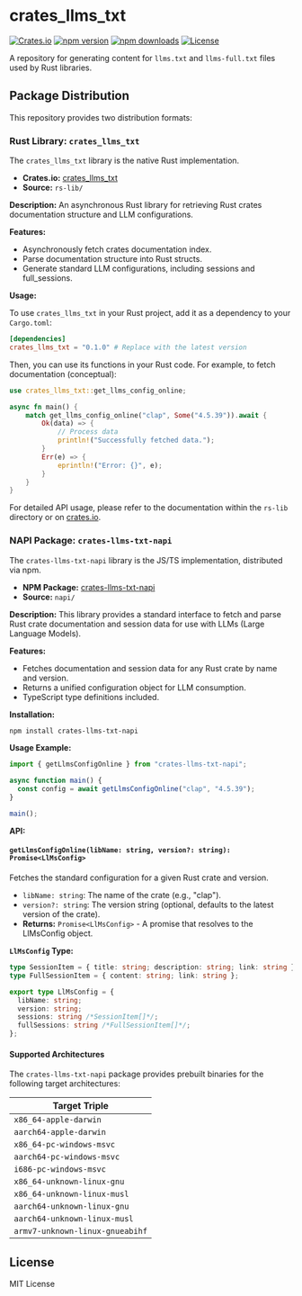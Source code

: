 # crates_llms_txt

[![Crates.io][crates-src]][crates-href]
[![npm version][npm-version-src]][npm-version-href]
[![npm downloads][npm-downloads-src]][npm-downloads-href]
[![License][license-src]][license-href]

A repository for generating content for `llms.txt` and `llms-full.txt` files used by Rust libraries.

## Package Distribution

This repository provides two distribution formats:

### Rust Library: `crates_llms_txt`

The `crates_llms_txt` library is the native Rust implementation.

- **Crates.io:** [crates_llms_txt](https://crates.io/crates/crates_llms_txt)
- **Source:** `rs-lib/`

**Description:** An asynchronous Rust library for retrieving Rust crates documentation structure and LLM configurations.

**Features:**

- Asynchronously fetch crates documentation index.
- Parse documentation structure into Rust structs.
- Generate standard LLM configurations, including sessions and full_sessions.

**Usage:**

To use `crates_llms_txt` in your Rust project, add it as a dependency to your `Cargo.toml`:

```toml
[dependencies]
crates_llms_txt = "0.1.0" # Replace with the latest version
```

Then, you can use its functions in your Rust code. For example, to fetch documentation (conceptual):

```rust
use crates_llms_txt::get_llms_config_online;

async fn main() {
    match get_llms_config_online("clap", Some("4.5.39")).await {
        Ok(data) => {
            // Process data
            println!("Successfully fetched data.");
        }
        Err(e) => {
            eprintln!("Error: {}", e);
        }
    }
}
```

For detailed API usage, please refer to the documentation within the `rs-lib` directory or on [crates.io](https://crates.io/crates/crates_llms_txt).

### NAPI Package: `crates-llms-txt-napi`

The `crates-llms-txt-napi` library is the JS/TS implementation, distributed via npm.

- **NPM Package:** [crates-llms-txt-napi](https://www.npmjs.com/package/crates-llms-txt-napi)
- **Source:** `napi/`

**Description:** This library provides a standard interface to fetch and parse Rust crate documentation and session data for use with LLMs (Large Language Models).

**Features:**

- Fetches documentation and session data for any Rust crate by name and version.
- Returns a unified configuration object for LLM consumption.
- TypeScript type definitions included.

**Installation:**

```bash
npm install crates-llms-txt-napi
```

**Usage Example:**

```typescript
import { getLlmsConfigOnline } from "crates-llms-txt-napi";

async function main() {
  const config = await getLlmsConfigOnline("clap", "4.5.39");
}

main();
```

**API:**

#### `getLlmsConfigOnline(libName: string, version?: string): Promise<LlMsConfig>`

Fetches the standard configuration for a given Rust crate and version.

- `libName: string`: The name of the crate (e.g., "clap").
- `version?: string`: The version string (optional, defaults to the latest version of the crate).
- **Returns:** `Promise<LlMsConfig>` - A promise that resolves to the LlMsConfig object.

**`LlMsConfig` Type:**

```typescript
type SessionItem = { title: string; description: string; link: string };
type FullSessionItem = { content: string; link: string };

export type LlMsConfig = {
  libName: string;
  version: string;
  sessions: string /*SessionItem[]*/;
  fullSessions: string /*FullSessionItem[]*/;
};
```

#### Supported Architectures

The `crates-llms-txt-napi` package provides prebuilt binaries for the following target architectures:

| Target Triple                   |
| ------------------------------- |
| `x86_64-apple-darwin`           |
| `aarch64-apple-darwin`          |
| `x86_64-pc-windows-msvc`        |
| `aarch64-pc-windows-msvc`       |
| `i686-pc-windows-msvc`          |
| `x86_64-unknown-linux-gnu`      |
| `x86_64-unknown-linux-musl`     |
| `aarch64-unknown-linux-gnu`     |
| `aarch64-unknown-linux-musl`    |
| `armv7-unknown-linux-gnueabihf` |

## License

MIT License

<!-- Badges -->

[npm-version-src]: https://img.shields.io/npm/v/crates-llms-txt-napi?style=flat&colorA=080f12&colorB=1fa669
[npm-version-href]: https://npmjs.com/package/crates-llms-txt-napi
[npm-downloads-src]: https://img.shields.io/npm/dm/crates-llms-txt-napi?style=flat&colorA=080f12&colorB=1fa669
[npm-downloads-href]: https://npmjs.com/package/crates-llms-txt-napi
[license-src]: https://img.shields.io/github/license/kingsword09/crates_llms_txt.svg?style=flat&colorA=080f12&colorB=1fa669
[license-href]: https://github.com/kingsword09/crates_llms_txt/blob/main/LICENSE
[crates-src]: https://img.shields.io/crates/v/crates_llms_txt
[crates-href]: https://crates.io/crates/crates_llms_txt

